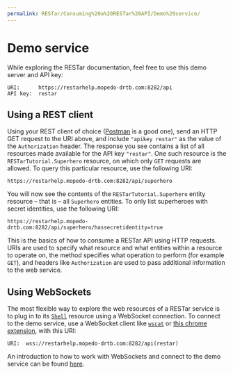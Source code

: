 ```yaml
---
permalink: RESTar/Consuming%20a%20RESTar%20API/Demo%20service/
---
```


# Demo service

While exploring the RESTar documentation, feel free to use this demo server and API key:

```
URI:      https://restarhelp.mopedo-drtb.com:8282/api
API key:  restar
```

## Using a REST client

Using your REST client of choice ([Postman](http://www.getpostman.com) is a good one), send an HTTP GET request to the URI above, and include `"apikey restar"` as the value of the `Authorization` header. The response you see contains a list of all resources made available for the API key `"restar"`. One such resource is the `RESTarTutorial.Superhero` resource, on which only `GET` requests are allowed. To query this particular resource, use the following URI:

```
https://restarhelp.mopedo-drtb.com:8282/api/superhero
```

You will now see the contents of the `RESTarTutorial.Superhero` entity resource – that is – all `Superhero` entities. To only list superheroes with secret identities, use the following URI:

```
https://restarhelp.mopedo-drtb.com:8282/api/superhero/hassecretidentity=true
```

This is the basics of how to consume a RESTar API using HTTP requests. URIs are used to specify what resource and what entities within a resource to operate on, the method specifies what operation to perform (for example `GET`), and headers like `Authorization` are used to pass additional information to the web service.

## Using WebSockets

The most flexible way to explore the web resources of a RESTar service is to plug in to its [`Shell`](../../Built-in%20resources/RESTar/Shell) resource using a WebSocket connection. To connect to the demo service, use a WebSocket client like [`wscat`](https://www.npmjs.com/package/wscat) or [this chrome extension](https://chrome.google.com/webstore/detail/simple-websocket-client/pfdhoblngboilpfeibdedpjgfnlcodoo?hl=en), with this URI:

```
URI:  wss://restarhelp.mopedo-drtb.com:8282/api(restar)
```

An introduction to how to work with WebSockets and connect to the demo service can be found [here](../Consuming%20terminal%20resources).
